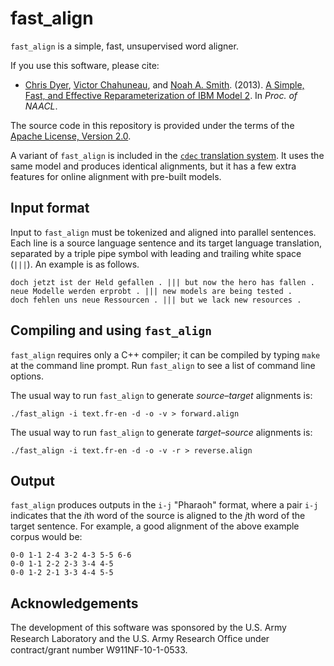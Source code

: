 fast_align
==========

`fast_align` is a simple, fast, unsupervised word aligner.

If you use this software, please cite:
* [Chris Dyer](http://www.cs.cmu.edu/~cdyer), [Victor Chahuneau](http://victor.chahuneau.fr), and [Noah A. Smith](http://www.cs.cmu.edu/~nasmith). (2013). [A Simple, Fast, and Effective Reparameterization of IBM Model 2](http://www.ark.cs.cmu.edu/cdyer/fast_valign.pdf). In *Proc. of NAACL*.

The source code in this repository is provided under the terms of the [Apache License, Version 2.0](http://www.apache.org/licenses/LICENSE-2.0.html).

A variant of `fast_align` is included in the [`cdec` translation system](http://www.cdec-decoder.org/). It uses the same model and produces identical alignments, but it has a few extra features for online alignment with pre-built models.

## Input format

Input to `fast_align` must be tokenized and aligned into parallel sentences. Each line is a source language sentence and its target language translation, separated by a triple pipe symbol with leading and trailing white space (` ||| `). An example is as follows.

    doch jetzt ist der Held gefallen . ||| but now the hero has fallen .
    neue Modelle werden erprobt . ||| new models are being tested .
    doch fehlen uns neue Ressourcen . ||| but we lack new resources .

## Compiling and using `fast_align`

`fast_align` requires only a C++ compiler; it can be compiled by typing `make` at the command line prompt. Run `fast_align` to see a list of command line options.

The usual way to run `fast_align` to generate *source–target* alignments is:

    ./fast_align -i text.fr-en -d -o -v > forward.align

The usual way to run `fast_align` to generate *target–source* alignments is:

    ./fast_align -i text.fr-en -d -o -v -r > reverse.align

## Output

`fast_align` produces outputs in the `i-j` "Pharaoh" format, where a pair `i-j` indicates that the <i>i</i>th word of the source is aligned to the <i>j</i>th word of the target sentence. For example, a good alignment of the above example corpus would be:

    0-0 1-1 2-4 3-2 4-3 5-5 6-6
    0-0 1-1 2-2 2-3 3-4 4-5
    0-0 1-2 2-1 3-3 4-4 5-5

## Acknowledgements

The development of this software was sponsored by the U.S. Army Research Laboratory and the U.S. Army Research Ofﬁce under contract/grant number W911NF-10-1-0533.

